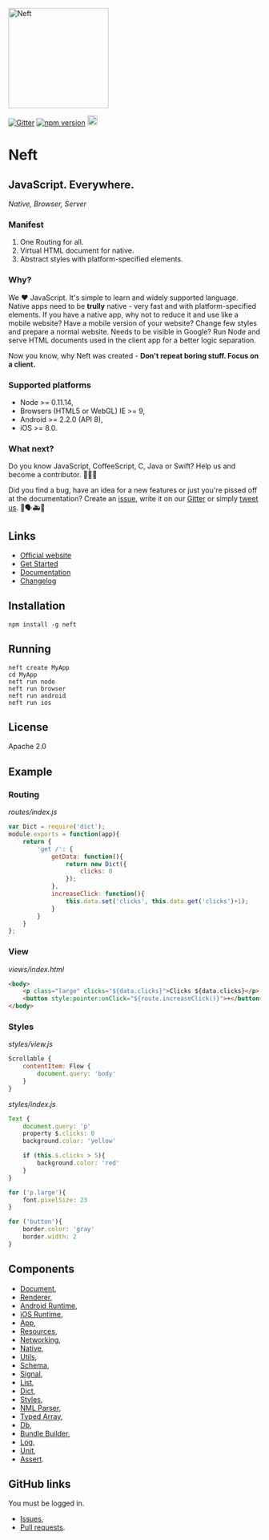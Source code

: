 <a href="http://www.neft.io"><img src="http://www.neft.io/static/images/neft-white.svg" alt="Neft" width="200"></a>

[![Gitter](https://img.shields.io/gitter/room/nwjs/nw.js.svg)](https://gitter.im/Neft-io/neft)
[![npm version](https://badge.fury.io/js/neft.svg)](https://badge.fury.io/js/neft)
<a href="https://twitter.com/neft_io"><img src="https://g.twimg.com/about/feature-corporate/image/followbutton.png" alt="Twitter" height="20" /></a>

# Neft

## JavaScript. Everywhere.

*Native, Browser, Server*

### Manifest

1. One Routing for all.
2. Virtual HTML document for native.
3. Abstract styles with platform-specified elements.

### Why?

We ❤ ️JavaScript. It's simple to learn and widely supported language.
Native apps need to be **trully** native - very fast and with platform-specified elements.
If you have a native app, why not to reduce it and use like a mobile website?
Have a mobile version of your website? Change few styles and prepare a normal website.
Needs to be visible in Google? Run Node and serve HTML documents used in the client app for a better logic separation.

Now you know, why Neft was created - **Don't repeat boring stuff. Focus on a client.**

### Supported platforms

- Node >= 0.11.14,
- Browsers (HTML5 or WebGL) IE >= 9,
- Android >= 2.2.0 (API 8),
- iOS >= 8.0.

### What next?

Do you know JavaScript, CoffeeScript, C, Java or Swift? Help us and become a contributor. 🚀😃😎

Did you find a bug, have an idea for a new features or just you're pissed off at the documentation? Create an [issue](https://github.com/Neft-io/neft/issues), write it on our [Gitter](https://gitter.im/Neft-io/neft) or simply [tweet us](https://twitter.com/neft_io). 🤕🗣🚑💉

## Links

- [Official website](http://www.neft.io/)
- [Get Started](http://www.neft.io/get-started/index.md)
- [Documentation](http://www.neft.io/docs/app/index.coffee.md)
- [Changelog](https://github.com/Neft-io/neft-cli/blob/master/CHANGELOG.md)

## Installation

```
npm install -g neft
```

## Running

```
neft create MyApp
cd MyApp
neft run node
neft run browser
neft run android
neft run ios
```

## License

Apache 2.0

## Example

### Routing

*routes/index.js*

```javascript
var Dict = require('dict');
module.exports = function(app){
    return {
        'get /': {
            getData: function(){
                return new Dict({
                    clicks: 0
                });
            },
            increaseClick: function(){
                this.data.set('clicks', this.data.get('clicks')+1);
            }
        }
    }
};
```

### View

*views/index.html*

```html
<body>
    <p class="large" clicks="${data.clicks}">Clicks ${data.clicks}</p>
    <button style:pointer:onClick="${route.increaseClick()}">+</button>
</body>
```

### Styles

*styles/view.js*

```javascript
Scrollable {
    contentItem: Flow {
        document.query: 'body'
    }
}
```

*styles/index.js*

```javascript
Text {
    document.query: 'p'
    property $.clicks: 0
    background.color: 'yellow'

    if (this.$.clicks > 5){
        background.color: 'red'
    }
}

for ('p.large'){
    font.pixelSize: 23
}

for ('button'){
    border.color: 'gray'
    border.width: 2
}
```

## Components

- [Document](https://github.com/Neft-io/document),
- [Renderer](https://github.com/Neft-io/renderer),
- [Android Runtime](https://github.com/Neft-io/android-runtime),
- [iOS Runtime](https://github.com/Neft-io/ios-runtime),
- [App](https://github.com/Neft-io/app),
- [Resources](https://github.com/Neft-io/resources),
- [Networking](https://github.com/Neft-io/networking),
- [Native](https://github.com/Neft-io/native),
- [Utils](https://github.com/Neft-io/utils),
- [Schema](https://github.com/Neft-io/schema),
- [Signal](https://github.com/Neft-io/signal),
- [List](https://github.com/Neft-io/list),
- [Dict](https://github.com/Neft-io/dict),
- [Styles](https://github.com/Neft-io/styles),
- [NML Parser](https://github.com/Neft-io/nml-parser),
- [Typed Array](https://github.com/Neft-io/typed-array),
- [Db](https://github.com/Neft-io/db),
- [Bundle Builder](https://github.com/Neft-io/bundle-builder),
- [Log](https://github.com/Neft-io/log),
- [Unit](https://github.com/Neft-io/unit),
- [Assert](https://github.com/Neft-io/assert).

## GitHub links

You must be logged in.

- [Issues](https://github.com/issues?q=is%3Aissue+user%3ANeft-io+is%3Aopen),
- [Pull requests](https://github.com/issues?utf8=%E2%9C%93&q=is%3Apr+user%3ANeft-io+is%3Aopen+).
